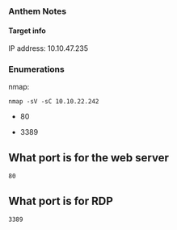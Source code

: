 ### Anthem Notes

#### Target info

IP address: 10.10.47.235

### Enumerations

nmap:

`nmap -sV -sC 10.10.22.242`

- 80

- 3389

## What port is for the web server

`80`

## What port is for RDP

`3389`
